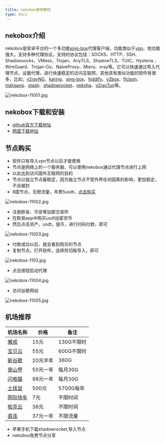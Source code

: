 ```yaml
---
title: nekobox使用教程
type: docs
---
```


## nekobox介绍

nekobox是安卓平台的一个多功能[sing-box](https://sing-box.info)代理客户端，功能类似于[vpn](https://getfreevpn.info)，他功能强大，支持多种代理协议，支持的协议包括：SOCKS、HTTP、SSH、Shadowsocks、VMess、Trojan、AnyTLS、ShadowTLS、TUIC、Hysteria 、WireGuard、Trojan-Go、NaïveProxy、Mieru、xray等。它可以快速通过导入代理节点，设置代理，进行快速稳定的访问互联网，其他具有类似功能的软件有很多，比如，[v2rayNG](https://getfreevpn.info/zh/docs/vpn%E6%95%99%E7%A8%8B/%E4%B8%8B%E8%BD%BD%E5%92%8C%E4%BD%BF%E7%94%A8v2rayNG-VPN/)、[karing](https://karing.biz)、[sing-box](https://sing-box.info)、[hiddify](https://hiddify.me)、[v2box](https://v2box.pro)、[flclash](https://flclash.xyz)、[mahsang](https://mahsang.pro)、[stash](https://apps.apple.com/us/app/stash-rule-based-proxy/id1596063349)、[shadowrocket](https://shadowrocket.ink)、[nekoha](https://play.google.com/store/apps/details?id=moe.matsuri.lite)、[v2rayTun](https://play.google.com/store/apps/details?id=com.v2raytun.android&hl=zh)等。

![nekobox-11001.jpg](https://nekobox.info/img/nekobox-11001.jpg)

## nekobox下载和安装

- [github官方下载地址](https://github.com/MatsuriDayo/NekoBoxForAndroid/releases/download/1.3.9/NekoBox-1.3.9-armeabi-v7a.apk)
- [网盘下载地址](https://pan1.mene.lol/s/8kETK)


## 节点购买

- 软件只有导入vpn节点以后才能使用
- 节点是网络上的一个服务器，可以使用nekobox通过代理节点进行上网
- 以此达到访问国外互联网的目的
- 节点以独立节点最稳定，因为独立节点不受外界任何因素的影响，更加稳定，不会被封
- 8国节点，无限流量，年费5usdt，[点击购买](https://bnb.lat/buy/3)


![nekobox-11002.jpg](https://nekobox.info/img/nekobox-11002.jpg)

- 注册欧易、币安等加密交易所
- 在欧易app中购买usdt加密货币
- 然后点击资产，usdt，提币，进行扫码付款，即可

![nekobox-11003.jpg](https://nekobox.info/img/nekobox-11003.jpg)

- 付款成功以后，就会看到购买的节点
- 复制节点，打开软件，选择剪切板导入，即可

![nekobox-1103.jpg](https://nekobox.info/img/nekobox-1103.jpg)

- 点击按钮启动代理

![nekobox-11004.jpg](https://nekobox.info/img/nekobox-11004.jpg)

- 访问谷歌网站

![nekobox-11005.jpg](https://nekobox.info/img/nekobox-11005.jpg)

## 机场推荐

| 机场名称 | 价格 | 备注     |
|------|----------|--------------|
| [魔戒](https://www.mojie.me/#/register?code=BpCuERz0)    | 15元     | 130G不限时 |
| [宝贝云](https://web1.bby011.com/#/register?code=8xTTMr2f)    | 55元     | 600G不限时   |
| [新谷歌](https://xingoogle0.cc/auth/register?code=in46IT)    | 20元半年     | 360G       |
| [穿山甲](https://af001.affcsj.com/#/register?code=kfW7nuyP)    | 50元一年     | 每月30G   |
| [闪电猫](https://webinv02.sc-aff.cc/auth/register?code=ZqlwT1UL)    | 98元一年     | 每月30G       |
| [土拔鼠](https://tuboshu.io/auth/register?code=6ulsZW)    | 500元     | 5700G每年       |
| [网际快车](https://wjkc66.vip?c=REZUOC)    | 7元     | 不限时间       |
| [帕克云](https://jump.923ka.com/#login?code=Ax6eLJs9)    | 36元     | 不限时间       |
| [直连](https://bnb.lat/buy/3)    | 37元一年     | 不限流量       |

- 苹果手机下载shadowrocket,导入节点
- nekobox免费节点分享